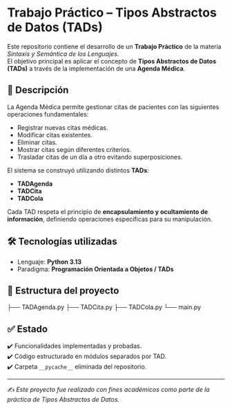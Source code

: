 # Trabajo Práctico – Tipos Abstractos de Datos (TADs)

Este repositorio contiene el desarrollo de un **Trabajo Práctico** de la materia *Sintaxis y Semántica de los Lenguajes*.  
El objetivo principal es aplicar el concepto de **Tipos Abstractos de Datos (TADs)** a través de la implementación de una **Agenda Médica**.

## 📌 Descripción
La Agenda Médica permite gestionar citas de pacientes con las siguientes operaciones fundamentales:
- Registrar nuevas citas médicas.
- Modificar citas existentes.
- Eliminar citas.
- Mostrar citas según diferentes criterios.
- Trasladar citas de un día a otro evitando superposiciones.

El sistema se construyó utilizando distintos **TADs**:
- **TADAgenda**
- **TADCita**
- **TADCola**

Cada TAD respeta el principio de **encapsulamiento y ocultamiento de información**, definiendo operaciones específicas para su manipulación.

## 🛠️ Tecnologías utilizadas
- Lenguaje: **Python 3.13**
- Paradigma: **Programación Orientada a Objetos / TADs**

## 📂 Estructura del proyecto
├── TADAgenda.py
├── TADCita.py
├── TADCola.py
└── main.py


## ✅ Estado
✔️ Funcionalidades implementadas y probadas.  
✔️ Código estructurado en módulos separados por TAD.  
✔️ Carpeta `__pycache__` eliminada del repositorio.

---

✍️ *Este proyecto fue realizado con fines académicos como parte de la práctica de Tipos Abstractos de Datos.*
